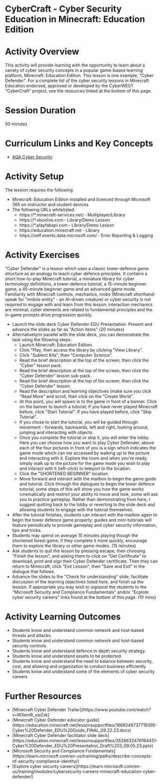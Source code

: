 
# **CyberCraft - Cyber Security Education in Minecraft: Education Edition**

# Activity Overview
This activity will provide learning with the opportunity to learn about a variety of cyber security concepts in a popular game-based learning platform, Minecraft: Education Edition.
This lesson is one example, "Cyber Defender". For a complete list of the cyber security lessons in Minecraft Education endorsed, approved or developed by the CyberWEST "CyberCraft" project, see the resources linked at the bottom of this page.
# Session Duration
50 minutes

# Curriculum Links and Key Concepts
* [AQA Cyber Security]([https://github.com/uwe-cyber/Incident_Response_Management/tree/main](https://www.aqa.org.uk/subjects/computer-science-and-it/gcse/computer-science-8525/subject-content#Cyber_security))

# Activity Setup
<p>The lession requires the following:

<ul> 
<li>Minecraft: Education Edition installed and licenced through Microsoft 365 on instructor and student devices
<li>The following URLs whitelisted: 
  <ul>
  <li>https://*.minecraft-services.net/ - Multiplayer/Library  
  <li>https://*.xboxlive.com - Library/Demo Lesson
  <li>https://*.playfabapi.com - Library/Demo Lesson  
  <li>https://education.minecraft.net - Library  
  <li>https://self.events.data.microsoft.com/ - Error Reporting & Logging 
  </ul>
</ul>
</p>

# Activity Exercises
"Cyber Defender" is a lesson which uses a classic tower-defence game structure as an analogy to teach cyber defence principles. It contains a short how-to-play Minecraft tutorial, a miniature library for cyber terminology definitions, a tower-defence tutorial, a 15-minute beginner game, a 45-minute beginner game and an advanced game mode. Familiarity with Minecraft controls, mechanics, mobs (Minecraft shorthand-speak for "mobile entity" - an AI-driven creature) or cyber security is not required to engage with and learn from this lesson; interaction mechanics are minimal, cyber elements are related to fundamental principles and the in-game prompts drive progression quickly.

<ul>
<li> Launch the slide deck Cyber Defender EDU Presentation. Present and advance the slides as far as "Action items" (20 minutes)
<li> Alternatively/in parallel with the slide deck, you can demonstrate the task using the fillowing steps:
  <ul>
    <li> Launch Minecraft: Education Edition.
  <li> Click "Play, then access the library by clicking "View Library".
  <li> Click "Sublect Kits", then "Computer Science".
  <li> Read the brief description at the top of the screen, then click the "Cyber" lesson pack.
  <li> Read the brief description at the top of the screen, then click the "Cyber Defender" lesson sub-pack.
  <li> Read the brief description at the top of the screen, then click the "Cyber Defender" lesson.
  <li> Read the description and learning objectives (make sure you click "Read More" and scroll, then click on the "Create World".
  <li> At this point, you will spawn in to the game in front of a banner. Click on the banner to launch a tutorial; if you have never played Minecraft before, click "Start Tutorial". If you have played before, click "Skip Tutorial".
  <li> If you chose to start the tutorial, you will be guided through movement - forwards, backwards, left and right, looking around, jumping and interacting with objects.
  <li> Once you complete the tutorial or skip it, you will enter the lobby. Here you can choose how you want to play Cyber Defender; above each of the four pictures in front of you is a sign which indicates the game mode which can me accessed by walking up to the   picture and interacting with it. Explore the room and when you're ready, simply walk up to the picture for the game mode you wish to play and interact with it (left-click) to teleport to the location.
  <li> Click the "SHORTENED BEGINNER" location.
  <li> Move forward and interact with the mailbox to begin the game guide and tutorial. Click through the dialogues to begin the tower defence tutorial; some steps of this will show you how the game works cinematically and restrict your ability to move and look, some will ask you to practice gameplay. Rather than demonstrating from here, I suggest quitting back to the lobby or reverting to the slide deck and allowing students to engage with the tutorial themselves.
  </ul>
<li> After the tutorial finishes, students can interact with the mailbox again to begin the tower defence game properly; guides and mini-tutorials will feature periodically to provide gameplay and cyber security information, tips and tricks.
<li> Students may spend on average 15 minutes playing though the shortened forest game; if they complete it more quickly, encourage them to explore the library or other game modes. (15 minutes)
<li> Ask students to quit the lesson by pressing escape, then choosing "Finish the lesson", and asking them to click on "Get Certificate" to download, print and sign their Cyber Defender certificate. Then they can return to Minecraft, click "Exit Lesson", then "Save and Exit" in the dialogue that follows.
<li> Advance the slides to the "Check for understanding" slide; facilitate discussion of the learning objectives listed here, and finish up the lession. If appropriate you may wish to signpost the students to the "Microsoft Security and Compliance Fundamentals" and/or "Ecplote cyber security careers" links found at the bottom of this page. (10 mins)
</ul> 
<p>


# Activity Learning Outcomes
<ul>
<li> Students know and understand common network and host-based threats and attacks.
<li> Students know and understand common network and host-based security controls.
<li> Students know and understand defence in depth security strategy.
<li> Students know and understand assets to be protected.
<li> Students know and understand the need to balance between security, cost, and allowing and organization to conduct business efficiently
<li> Students know and understand some of the elements of cyber security careers
</ul>

# Further Resources

<ul>
<li> [Minecraft Cyber Defender Trailer](https://www.youtube.com/watch?v=WXemR_xwZxk)
<li> [Minecraft Cyber Defender educator guide](https://education.minecraft.net/lessonsupportfiles/1668249737719395-Cyber%20Defender_EDU%20Guide_FINAL_09.22.23.docx)
<li> [Minecraft Cyber Defender facilitator slide deck](https://education.minecraft.net/lessonsupportfiles/3526632476164451-Cyber%20Defender_EDU%20Presentation_Draft%203_09.05.23.pptx)
<li> [Microsoft Security and Compliance Fundamentals](https://learn.microsoft.com/en-us/training/paths/describe-concepts-of-security-compliance-identity/)
<li> [Explore cyber security careers](https://learn.microsoft.com/en-us/training/modules/cybersecurity-careers-minecraft-education-cyber-defender/)
</ul>
